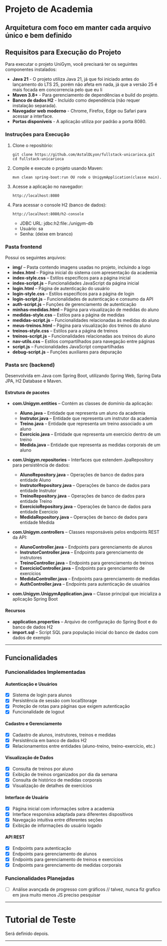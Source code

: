 # Projeto de Academia

##  Arquitetura com foco em manter cada arquivo único e bem definido

## Requisitos para Execução do Projeto

Para executar o projeto UniGym, você precisará ter os seguintes componentes instalados:

- **Java 21** - O projeto utiliza Java 21, já que foi iniciado antes do lançamento do LTS 25, porém não afeta em nada, já que a versão 25 é mais focada em concorrencia pelo que eu li
- **Maven 3.8+** - Para gerenciamento de dependências e build do projeto.
- **Banco de dados H2** - Incluído como dependência (não requer instalação separada).
- **Navegador web moderno** - Chrome, Firefox, Edge ou Safari para acessar a interface.
- **Portas disponíveis** - A aplicação utiliza por padrão a porta 8080.

### Instruções para Execução

1. Clone o repositório:
   ```
   git clone https://github.com/AstalDLyon/fullstack-unicarioca.git
   cd fullstack-unicarioca
   ```

2. Compile e execute o projeto usando Maven:
   ```
   mvn clean spring-boot:run OU rode o UnigymApplication(classe main).
   ```

3. Acesse a aplicação no navegador:
   ```
   http://localhost:8080
   ```

4. Para acessar o console H2 (banco de dados):
   ```
   http://localhost:8080/h2-console
   ```
   - JDBC URL: jdbc:h2:file:./unigym-db
   - Usuário: sa
   - Senha: (deixe em branco)

### Pasta frontend
 Possui os seguintes arquivos:
 
- **img/** – Pasta contendo imagens usadas no projeto, incluindo a logo
- **index.html** – Página inicial do sistema com apresentação da academia
- **index-style.css** – Estilos específicos para a página inicial
- **index-script.js** – Funcionalidades JavaScript da página inicial
- **login.html** – Página de autenticação do usuário
- **login-style.css** – Estilos específicos para a página de login
- **login-script.js** – Funcionalidades de autenticação e consumo da API
- **auth-script.js** – Funções de gerenciamento de autenticação
- **minhas-medidas.html** – Página para visualização de medidas do aluno
- **medidas-style.css** – Estilos para a página de medidas
- **medidas-script.js** – Funcionalidades relacionadas às medidas do aluno
- **meus-treinos.html** – Página para visualização dos treinos do aluno
- **treinos-style.css** – Estilos para a página de treinos
- **treinos-script.js** – Funcionalidades relacionadas aos treinos do aluno
- **nav-utils.css** – Estilos compartilhados para navegação entre páginas
- **script.js** – Funcionalidades JavaScript compartilhadas
- **debug-script.js** – Funções auxiliares para depuração
  
### Pasta src (backend)

Desenvolvida em Java com Spring Boot, utilizando Spring Web, Spring Data JPA, H2 Database e Maven.

#### Estrutura de pacotes

- **com.Unigym.entities** – Contém as classes de domínio da aplicação:
  - **Aluno.java** – Entidade que representa um aluno da academia
  - **Instrutor.java** – Entidade que representa um instrutor da academia
  - **Treino.java** – Entidade que representa um treino associado a um aluno
  - **Exercicio.java** – Entidade que representa um exercício dentro de um treino
  - **Medida.java** – Entidade que representa as medidas corporais de um aluno

- **com.Unigym.repositories** – Interfaces que estendem JpaRepository para persistência de dados:
  - **AlunoRepository.java** – Operações de banco de dados para entidade Aluno
  - **InstrutorRepository.java** – Operações de banco de dados para entidade Instrutor
  - **TreinoRepository.java** – Operações de banco de dados para entidade Treino
  - **ExercicioRepository.java** – Operações de banco de dados para entidade Exercicio
  - **MedidaRepository.java** – Operações de banco de dados para entidade Medida

- **com.Unigym.controllers** – Classes responsáveis pelos endpoints REST da API:
  - **AlunoController.java** – Endpoints para gerenciamento de alunos
  - **InstrutorController.java** – Endpoints para gerenciamento de instrutores
  - **TreinoController.java** – Endpoints para gerenciamento de treinos
  - **ExercicioController.java** – Endpoints para gerenciamento de exercícios
  - **MedidaController.java** – Endpoints para gerenciamento de medidas
  - **AuthController.java** – Endpoints para autenticação de usuários

- **com.Unigym.UnigymApplication.java** – Classe principal que inicializa a aplicação Spring Boot

#### Recursos

- **application.properties** – Arquivo de configuração do Spring Boot e do banco de dados H2
- **import.sql** – Script SQL para população inicial do banco de dados com dados de exemplo

---

## Funcionalidades

### Funcionalidades Implementadas

#### Autenticação e Usuários
- [x] Sistema de login para alunos
- [x] Persistência de sessão com localStorage
- [x] Proteção de rotas para páginas que exigem autenticação
- [x] Funcionalidade de logout

#### Cadastro e Gerenciamento
- [x] Cadastro de alunos, instrutores, treinos e medidas
- [x] Persistência em banco de dados H2
- [x] Relacionamentos entre entidades (aluno-treino, treino-exercício, etc.)

#### Visualização de Dados
- [x] Consulta de treinos por aluno
- [x] Exibição de treinos organizados por dia da semana
- [x] Consulta de histórico de medidas corporais
- [x] Visualização de detalhes de exercícios

#### Interface de Usuário
- [x] Página inicial com informações sobre a academia
- [x] Interface responsiva adaptada para diferentes dispositivos
- [x] Navegação intuitiva entre diferentes seções
- [x] Exibição de informações do usuário logado

#### API REST
- [x] Endpoints para autenticação
- [x] Endpoints para gerenciamento de alunos
- [x] Endpoints para gerenciamento de treinos e exercícios
- [x] Endpoints para gerenciamento de medidas corporais

### Funcionalidades Planejadas

- [ ] Análise avançada de progresso com gráficos // talvez, nunca fiz grafico em java muito menos JS preciso pesquisar

---
#  Tutorial de Teste

Será definido depois.

---
